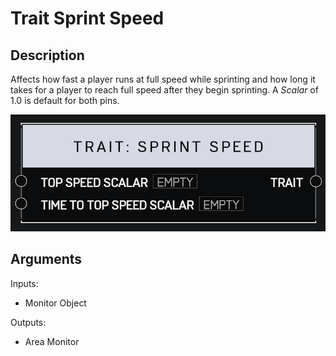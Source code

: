 # Trait Sprint Speed

## Description

Affects how fast a player runs at full speed while sprinting and how long it takes for a player to reach full speed after they begin sprinting. A _Scalar_ of 1.0 is default for both pins.

![Area Monitor](../../.gitbook/assets/images/scripting/traits/trait-sprint-speed.png)

## Arguments

Inputs:

* Monitor Object

Outputs:

* Area Monitor
